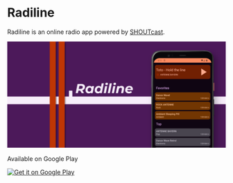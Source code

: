 # Radiline

Radiline is an online radio app powered by [SHOUTcast](http://www.shoutcast.com).

![Title image](resources/feature-graphic.png)

Available on Google Play

<a href='https://play.google.com/store/apps/details?id=com.github.vertex13.radiline&pcampaignid=pcampaignidMKT-Other-global-all-co-prtnr-py-PartBadge-Mar2515-1'>
  <img alt='Get it on Google Play' height=64px src='https://play.google.com/intl/en_us/badges/static/images/badges/en_badge_web_generic.png'/>
</a>

